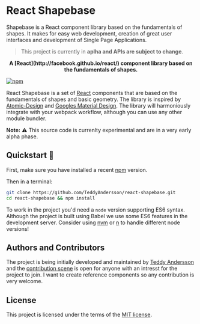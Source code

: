 # React Shapebase
Shapebase is a React component library based on the fundamentals of shapes. It makes for easy web development, creation of great user interfaces and development of Single Page Applications.
> This project is currently in **aplha and APIs are subject to change**.

<div align="center">
  <strong>A [React](http://facebook.github.io/react/) component library based on the fundamentals of shapes.</strong>
</div>

[![npm](https://img.shields.io/npm/v/react-shapebase.svg)](https://www.npmjs.com/package/react-shapebase)

React Shapebase is a set of [React](http://facebook.github.io/react/) components that are based on the fundamentals of shapes and basic geometry. The library is inspired by [Atomic-Design](http://bradfrost.com/blog/post/atomic-web-design/) and [Googles Material Design](https://material.io/guidelines/). The library will harmoniously integrate with your webpack workflow, although you can use any other module bundler.

**Note:**  ⚠️ This source code is currenlty experimental and are in a very early alpha phase.

## Quickstart 🏃‍
First, make sure you have installed a recent [npm](https://nodejs.org/en/download/) version.

Then in a terminal:
```bash
git clone https://github.com/TeddyAndersson/react-shapebase.git
cd react-shapebase && npm install
```

To work in the project you'd need a `node` version supporting ES6 syntax. Although the project is built using Babel we use some ES6 features in the development server. Consider using [nvm](https://github.com/creationix/nvm) or [n](https://github.com/tj/n) to handle different node versions!

## Authors and Contributors
The project is being initially developed and maintained by [Teddy Andersson](https://github.com/TeddyAndersson) and the [contribution scene](https://github.com/TeddyAndersson/react-shapebase/graphs/contributors) is open for anyone with an intresst for the project to join. I want to create reference components so any contribution is very welcome.

## License
This project is licensed under the terms of the [MIT license](https://github.com/react-shapebase/react-shapebase/blob/master/LICENSE).

